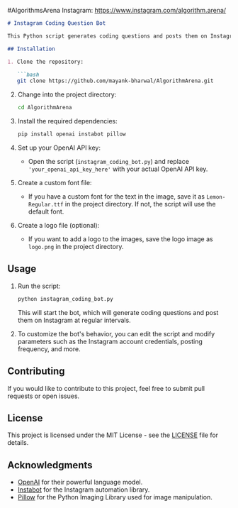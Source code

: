 #AlgorithmsArena
Instagram: https://www.instagram.com/algorithm.arena/
```markdown
# Instagram Coding Question Bot

This Python script generates coding questions and posts them on Instagram every 24 hours. It uses the OpenAI API to generate questions and the Instabot library to post them on an Instagram account.

## Installation

1. Clone the repository:

   ```bash
   git clone https://github.com/mayank-bharwal/AlgorithmArena.git
   ```

2. Change into the project directory:

   ```bash
   cd AlgorithmArena
   ```

3. Install the required dependencies:

   ```bash
   pip install openai instabot pillow
   ```

4. Set up your OpenAI API key:

   - Open the script (`instagram_coding_bot.py`) and replace `'your_openai_api_key_here'` with your actual OpenAI API key.

5. Create a custom font file:

   - If you have a custom font for the text in the image, save it as `Lemon-Regular.ttf` in the project directory. If not, the script will use the default font.

6. Create a logo file (optional):

   - If you want to add a logo to the images, save the logo image as `logo.png` in the project directory.

## Usage

1. Run the script:

   ```bash
   python instagram_coding_bot.py
   ```

   This will start the bot, which will generate coding questions and post them on Instagram at regular intervals.

2. To customize the bot's behavior, you can edit the script and modify parameters such as the Instagram account credentials, posting frequency, and more.

## Contributing

If you would like to contribute to this project, feel free to submit pull requests or open issues.

## License

This project is licensed under the MIT License - see the [LICENSE](LICENSE) file for details.

## Acknowledgments

- [OpenAI](https://openai.com) for their powerful language model.
- [Instabot](https://github.com/instagrambot/instabot) for the Instagram automation library.
- [Pillow](https://python-pillow.org/) for the Python Imaging Library used for image manipulation.

```
